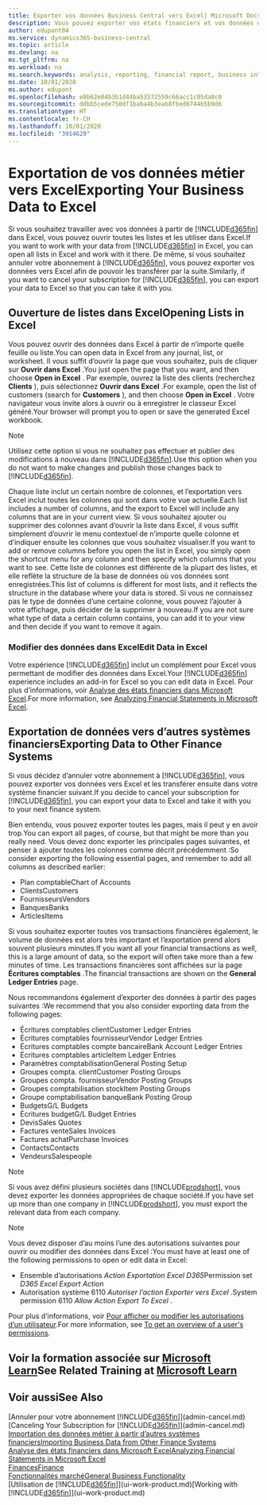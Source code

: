 ```yaml
---
title: Exporter vos données Business Central vers Excel| Microsoft Docs
description: Vous pouvez exporter vos états financiers et vos données de veille économique de Business Central vers Excel, ou ouvrir vos données dans Excel.
author: edupont04
ms.service: dynamics365-business-central
ms.topic: article
ms.devlang: na
ms.tgt_pltfrm: na
ms.workload: na
ms.search.keywords: analysis, reporting, financial report, business intelligence, BI, Excel
ms.date: 10/01/2020
ms.author: edupont
ms.openlocfilehash: e8b62e04b3b1d44ba53572559c66acc1c05da8c0
ms.sourcegitcommit: ddbb5cede750df1baba4b3eab8fbed6744b5b9d6
ms.translationtype: HT
ms.contentlocale: fr-CH
ms.lasthandoff: 10/01/2020
ms.locfileid: "3914629"
---
```

# <a name="exporting-your-business-data-to-excel"></a><span data-ttu-id="4a5ae-103">Exportation de vos données métier vers Excel</span><span class="sxs-lookup"><span data-stu-id="4a5ae-103">Exporting Your Business Data to Excel</span></span>
<span data-ttu-id="4a5ae-104">Si vous souhaitez travailler avec vos données à partir de [!INCLUDE[d365fin](includes/d365fin_md.md)] dans Excel, vous pouvez ouvrir toutes les listes et les utiliser dans Excel.</span><span class="sxs-lookup"><span data-stu-id="4a5ae-104">If you want to work with your data from [!INCLUDE[d365fin](includes/d365fin_md.md)] in Excel, you can open all lists in Excel and work with it there.</span></span> <span data-ttu-id="4a5ae-105">De même, si vous souhaitez annuler votre abonnement à [!INCLUDE[d365fin](includes/d365fin_md.md)], vous pouvez exporter vos données vers Excel afin de pouvoir les transférer par la suite.</span><span class="sxs-lookup"><span data-stu-id="4a5ae-105">Similarly, if you want to cancel your subscription for [!INCLUDE[d365fin](includes/d365fin_md.md)], you can export your data to Excel so that you can take it with you.</span></span>

## <a name="opening-lists-in-excel"></a><span data-ttu-id="4a5ae-106">Ouverture de listes dans Excel</span><span class="sxs-lookup"><span data-stu-id="4a5ae-106">Opening Lists in Excel</span></span>
<span data-ttu-id="4a5ae-107">Vous pouvez ouvrir des données dans Excel à partir de n’importe quelle feuille ou liste.</span><span class="sxs-lookup"><span data-stu-id="4a5ae-107">You can open data in Excel from any journal, list, or worksheet.</span></span> <span data-ttu-id="4a5ae-108">Il vous suffit d’ouvrir la page que vous souhaitez, puis de cliquer sur **Ouvrir dans Excel** .</span><span class="sxs-lookup"><span data-stu-id="4a5ae-108">You just open the page that you want, and then choose **Open in Excel** .</span></span> <span data-ttu-id="4a5ae-109">Par exemple, ouvrez la liste des clients (recherchez **Clients** ), puis sélectionnez **Ouvrir dans Excel** .</span><span class="sxs-lookup"><span data-stu-id="4a5ae-109">For example, open the list of customers (search for **Customers** ), and then choose **Open in Excel** .</span></span> <span data-ttu-id="4a5ae-110">Votre navigateur vous invite alors à ouvrir ou à enregistrer le classeur Excel généré.</span><span class="sxs-lookup"><span data-stu-id="4a5ae-110">Your browser will prompt you to open or save the generated Excel workbook.</span></span>  

> [!NOTE]
> <span data-ttu-id="4a5ae-111">Utilisez cette option si vous ne souhaitez pas effectuer et publier des modifications à nouveau dans [!INCLUDE[d365fin](includes/d365fin_md.md)].</span><span class="sxs-lookup"><span data-stu-id="4a5ae-111">Use this option when you do not want to make changes and publish those changes back to [!INCLUDE[d365fin](includes/d365fin_md.md)].</span></span>  

<span data-ttu-id="4a5ae-112">Chaque liste inclut un certain nombre de colonnes, et l’exportation vers Excel inclut toutes les colonnes qui sont dans votre vue actuelle.</span><span class="sxs-lookup"><span data-stu-id="4a5ae-112">Each list includes a number of columns, and the export to Excel will include any columns that are in your current view.</span></span> <span data-ttu-id="4a5ae-113">Si vous souhaitez ajouter ou supprimer des colonnes avant d’ouvrir la liste dans Excel, il vous suffit simplement d’ouvrir le menu contextuel de n’importe quelle colonne et d’indiquer ensuite les colonnes que vous souhaitez visualiser.</span><span class="sxs-lookup"><span data-stu-id="4a5ae-113">If you want to add or remove columns before you open the list in Excel, you simply open the shortcut menu for any column and then specify which columns that you want to see.</span></span> <span data-ttu-id="4a5ae-114">Cette liste de colonnes est différente de la plupart des listes, et elle reflète la structure de la base de données où vos données sont enregistrées.</span><span class="sxs-lookup"><span data-stu-id="4a5ae-114">This list of columns is different for most lists, and it reflects the structure in the database where your data is stored.</span></span> <span data-ttu-id="4a5ae-115">Si vous ne connaissez pas le type de données d’une certaine colonne, vous pouvez l’ajouter à votre affichage, puis décider de la supprimer à nouveau.</span><span class="sxs-lookup"><span data-stu-id="4a5ae-115">If you are not sure what type of data a certain column contains, you can add it to your view and then decide if you want to remove it again.</span></span>  

### <a name="edit-data-in-excel"></a><span data-ttu-id="4a5ae-116">Modifier des données dans Excel</span><span class="sxs-lookup"><span data-stu-id="4a5ae-116">Edit Data in Excel</span></span>
<span data-ttu-id="4a5ae-117">Votre expérience [!INCLUDE[d365fin](includes/d365fin_md.md)] inclut un complément pour Excel vous permettant de modifier des données dans Excel.</span><span class="sxs-lookup"><span data-stu-id="4a5ae-117">Your [!INCLUDE[d365fin](includes/d365fin_md.md)] experience includes an add-in for Excel so you can edit data in Excel.</span></span> <span data-ttu-id="4a5ae-118">Pour plus d’informations, voir [Analyse des états financiers dans Microsoft Excel](finance-analyze-excel.md).</span><span class="sxs-lookup"><span data-stu-id="4a5ae-118">For more information, see [Analyzing Financial Statements in Microsoft Excel](finance-analyze-excel.md).</span></span>  

## <a name="exporting-data-to-other-finance-systems"></a><span data-ttu-id="4a5ae-119">Exportation de données vers d’autres systèmes financiers</span><span class="sxs-lookup"><span data-stu-id="4a5ae-119">Exporting Data to Other Finance Systems</span></span>
<span data-ttu-id="4a5ae-120">Si vous décidez d’annuler votre abonnement à [!INCLUDE[d365fin](includes/d365fin_md.md)], vous pouvez exporter vos données vers Excel et les transférer ensuite dans votre système financier suivant.</span><span class="sxs-lookup"><span data-stu-id="4a5ae-120">If you decide to cancel your subscription for [!INCLUDE[d365fin](includes/d365fin_md.md)], you can export your data to Excel and take it with you to your next finance system.</span></span>  

<span data-ttu-id="4a5ae-121">Bien entendu, vous pouvez exporter toutes les pages, mais il peut y en avoir trop.</span><span class="sxs-lookup"><span data-stu-id="4a5ae-121">You can export all pages, of course, but that might be more than you really need.</span></span> <span data-ttu-id="4a5ae-122">Vous devez donc exporter les principales pages suivantes, et penser à ajouter toutes les colonnes comme décrit précédemment :</span><span class="sxs-lookup"><span data-stu-id="4a5ae-122">So consider exporting the following essential pages, and remember to add all columns as described earlier:</span></span>  

* <span data-ttu-id="4a5ae-123">Plan comptable</span><span class="sxs-lookup"><span data-stu-id="4a5ae-123">Chart of Accounts</span></span>  
* <span data-ttu-id="4a5ae-124">Clients</span><span class="sxs-lookup"><span data-stu-id="4a5ae-124">Customers</span></span>  
* <span data-ttu-id="4a5ae-125">Fournisseurs</span><span class="sxs-lookup"><span data-stu-id="4a5ae-125">Vendors</span></span>  
* <span data-ttu-id="4a5ae-126">Banques</span><span class="sxs-lookup"><span data-stu-id="4a5ae-126">Banks</span></span>  
* <span data-ttu-id="4a5ae-127">Articles</span><span class="sxs-lookup"><span data-stu-id="4a5ae-127">Items</span></span>  

<span data-ttu-id="4a5ae-128">Si vous souhaitez exporter toutes vos transactions financières également, le volume de données est alors très important et l’exportation prend alors souvent plusieurs minutes.</span><span class="sxs-lookup"><span data-stu-id="4a5ae-128">If you want all your financial transactions as well, this is a large amount of data, so the export will often take more than a few minutes of time.</span></span> <span data-ttu-id="4a5ae-129">Les transactions financières sont affichées sur la page **Écritures comptables** .</span><span class="sxs-lookup"><span data-stu-id="4a5ae-129">The financial transactions are shown on the **General Ledger Entries** page.</span></span>  

<span data-ttu-id="4a5ae-130">Nous recommandons également d’exporter des données à partir des pages suivantes :</span><span class="sxs-lookup"><span data-stu-id="4a5ae-130">We recommend that you also consider exporting data from the following pages:</span></span>  

* <span data-ttu-id="4a5ae-131">Écritures comptables client</span><span class="sxs-lookup"><span data-stu-id="4a5ae-131">Customer Ledger Entries</span></span>  
* <span data-ttu-id="4a5ae-132">Écritures comptables fournisseur</span><span class="sxs-lookup"><span data-stu-id="4a5ae-132">Vendor Ledger Entries</span></span>  
* <span data-ttu-id="4a5ae-133">Écritures comptables compte bancaire</span><span class="sxs-lookup"><span data-stu-id="4a5ae-133">Bank Account Ledger Entries</span></span>  
* <span data-ttu-id="4a5ae-134">Écritures comptables article</span><span class="sxs-lookup"><span data-stu-id="4a5ae-134">Item Ledger Entries</span></span>  
* <span data-ttu-id="4a5ae-135">Paramètres comptabilisation</span><span class="sxs-lookup"><span data-stu-id="4a5ae-135">General Posting Setup</span></span>  
* <span data-ttu-id="4a5ae-136">Groupes compta. client</span><span class="sxs-lookup"><span data-stu-id="4a5ae-136">Customer Posting Groups</span></span>  
* <span data-ttu-id="4a5ae-137">Groupes compta. fournisseur</span><span class="sxs-lookup"><span data-stu-id="4a5ae-137">Vendor Posting Groups</span></span>  
* <span data-ttu-id="4a5ae-138">Groupes comptabilisation stock</span><span class="sxs-lookup"><span data-stu-id="4a5ae-138">Item Posting Groups</span></span>  
* <span data-ttu-id="4a5ae-139">Groupe comptabilisation banque</span><span class="sxs-lookup"><span data-stu-id="4a5ae-139">Bank Posting Group</span></span>  
* <span data-ttu-id="4a5ae-140">Budgets</span><span class="sxs-lookup"><span data-stu-id="4a5ae-140">G/L Budgets</span></span>  
* <span data-ttu-id="4a5ae-141">Écritures budget</span><span class="sxs-lookup"><span data-stu-id="4a5ae-141">G/L Budget Entries</span></span>  
* <span data-ttu-id="4a5ae-142">Devis</span><span class="sxs-lookup"><span data-stu-id="4a5ae-142">Sales Quotes</span></span>  
* <span data-ttu-id="4a5ae-143">Factures vente</span><span class="sxs-lookup"><span data-stu-id="4a5ae-143">Sales Invoices</span></span>  
* <span data-ttu-id="4a5ae-144">Factures achat</span><span class="sxs-lookup"><span data-stu-id="4a5ae-144">Purchase Invoices</span></span>  
* <span data-ttu-id="4a5ae-145">Contacts</span><span class="sxs-lookup"><span data-stu-id="4a5ae-145">Contacts</span></span>  
* <span data-ttu-id="4a5ae-146">Vendeurs</span><span class="sxs-lookup"><span data-stu-id="4a5ae-146">Salespeople</span></span>  

> [!NOTE]  
> <span data-ttu-id="4a5ae-147">Si vous avez défini plusieurs sociétés dans [!INCLUDE[prodshort](includes/prodshort.md)], vous devez exporter les données appropriées de chaque société.</span><span class="sxs-lookup"><span data-stu-id="4a5ae-147">If you have set up more than one company in [!INCLUDE[prodshort](includes/prodshort.md)], you must export the relevant data from each company.</span></span>

> [!NOTE]
> <span data-ttu-id="4a5ae-148">Vous devez disposer d’au moins l’une des autorisations suivantes pour ouvrir ou modifier des données dans Excel :</span><span class="sxs-lookup"><span data-stu-id="4a5ae-148">You must have at least one of the following permissions to open or edit data in Excel:</span></span>
>    - <span data-ttu-id="4a5ae-149">Ensemble d’autorisations *Action Exportation Excel D365*</span><span class="sxs-lookup"><span data-stu-id="4a5ae-149">Permission set *D365 Excel Export Action*</span></span>  
>    - <span data-ttu-id="4a5ae-150">Autorisation système 6110 *Autoriser l’action Exporter vers Excel* .</span><span class="sxs-lookup"><span data-stu-id="4a5ae-150">System permission 6110 *Allow Action Export To Excel* .</span></span>  

<span data-ttu-id="4a5ae-151">Pour plus d’informations, voir [Pour afficher ou modifier les autorisations d’un utilisateur](ui-define-granular-permissions.md#to-get-an-overview-of-a-users-permissions).</span><span class="sxs-lookup"><span data-stu-id="4a5ae-151">For more information, see [To get an overview of a user's permissions](ui-define-granular-permissions.md#to-get-an-overview-of-a-users-permissions).</span></span>

## <a name="see-related-training-at-microsoft-learn"></a><span data-ttu-id="4a5ae-152">Voir la formation associée sur [Microsoft Learn](/learn/modules/configure-powerbi-excel-dynamics-365-business-central/index)</span><span class="sxs-lookup"><span data-stu-id="4a5ae-152">See Related Training at [Microsoft Learn](/learn/modules/configure-powerbi-excel-dynamics-365-business-central/index)</span></span>

## <a name="see-also"></a><span data-ttu-id="4a5ae-153">Voir aussi</span><span class="sxs-lookup"><span data-stu-id="4a5ae-153">See Also</span></span>
<span data-ttu-id="4a5ae-154">[Annuler pour votre abonnement [!INCLUDE[d365fin](includes/d365fin_md.md)]](admin-cancel.md)</span><span class="sxs-lookup"><span data-stu-id="4a5ae-154">[Canceling Your Subscription for [!INCLUDE[d365fin](includes/d365fin_md.md)]](admin-cancel.md)</span></span>  
[<span data-ttu-id="4a5ae-155">Importation des données métier à partir d’autres systèmes financiers</span><span class="sxs-lookup"><span data-stu-id="4a5ae-155">Importing Business Data from Other Finance Systems</span></span>](across-import-data-configuration-packages.md)  
[<span data-ttu-id="4a5ae-156">Analyse des états financiers dans Microsoft Excel</span><span class="sxs-lookup"><span data-stu-id="4a5ae-156">Analyzing Financial Statements in Microsoft Excel</span></span>](finance-analyze-excel.md)  
[<span data-ttu-id="4a5ae-157">Finances</span><span class="sxs-lookup"><span data-stu-id="4a5ae-157">Finance</span></span>](finance.md)  
[<span data-ttu-id="4a5ae-158">Fonctionnalités marché</span><span class="sxs-lookup"><span data-stu-id="4a5ae-158">General Business Functionality</span></span>](ui-across-business-areas.md)  
<span data-ttu-id="4a5ae-159">[Utilisation de [!INCLUDE[d365fin](includes/d365fin_md.md)]](ui-work-product.md)</span><span class="sxs-lookup"><span data-stu-id="4a5ae-159">[Working with [!INCLUDE[d365fin](includes/d365fin_md.md)]](ui-work-product.md)</span></span>  
